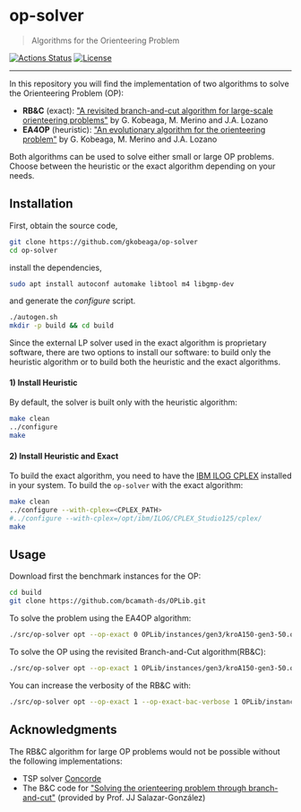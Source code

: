 # op-solver
> Algorithms for the Orienteering Problem

[![Actions Status](https://github.com/gkobeaga/op-solver/workflows/Build/badge.svg)](https://github.com/gkobeaga/op-solver/actions)
[![License](https://img.shields.io/badge/License-Apache%202.0-blue.svg)](https://github.com/gkobeaga/op-solver/blob/master/LICENSE)

----

In this repository you will find the implementation of two algorithms to solve the Orienteering Problem (OP):
  - **RB&C** (exact):
 ["A revisited branch-and-cut algorithm for large-scale orienteering problems"](https://arxiv.org/abs/2011.02743) by G. Kobeaga, M. Merino and J.A. Lozano
  - **EA4OP** (heuristic): ["An evolutionary algorithm for the orienteering problem"](https://www.sciencedirect.com/science/article/abs/pii/S0305054817302241) by G. Kobeaga, M. Merino and J.A. Lozano

Both algorithms can be used to solve either small or large OP problems. Choose between the heuristic or the exact algorithm depending on your needs.

Installation
------------

First, obtain the source code,
```sh
git clone https://github.com/gkobeaga/op-solver
cd op-solver
```

install the dependencies,
```sh
sudo apt install autoconf automake libtool m4 libgmp-dev
```


and generate the *configure* script.
```sh
./autogen.sh
mkdir -p build && cd build
```

Since the external LP solver used in the exact algorithm is proprietary software, there are two options to install our software: to build only the heuristic algorithm or to build both the heuristic and the exact algorithms.

#### 1) Install Heuristic
By default, the solver is built only with the heuristic algorithm:
```sh
make clean
../configure
make
```

#### 2) Install Heuristic and Exact

To build the exact algorithm, you need to have the [IBM ILOG CPLEX][2] installed in your system.
To build the `op-solver` with the exact algorithm:

```sh
make clean
../configure --with-cplex=<CPLEX_PATH>
#../configure --with-cplex=/opt/ibm/ILOG/CPLEX_Studio125/cplex/
make
```

Usage
-------------
Download first the benchmark instances for the OP:
```sh
cd build
git clone https://github.com/bcamath-ds/OPLib.git
```

To solve the problem using the EA4OP algorithm:
```sh
./src/op-solver opt --op-exact 0 OPLib/instances/gen3/kroA150-gen3-50.oplib
```

To solve the OP using the revisited Branch-and-Cut algorithm(RB\&C):
```sh
./src/op-solver opt --op-exact 1 OPLib/instances/gen3/kroA150-gen3-50.oplib
```

You can increase the verbosity of the RB\&C with:
```sh
./src/op-solver opt --op-exact 1 --op-exact-bac-verbose 1 OPLib/instances/gen3/kroA150-gen3-50.oplib
```

Acknowledgments
---------------
The RB&C algorithm for large OP problems would not be possible without the following implementations:
  - TSP solver [Concorde](http://www.math.uwaterloo.ca/tsp/concorde.html)
  - The B&C code for ["Solving the orienteering problem through branch-and-cut"](https://pubsonline.informs.org/doi/abs/10.1287/ijoc.10.2.133) (provided by Prof. JJ Salazar-González)

[1]:http://www.math.uwaterloo.ca/tsp/concorde.html
[2]:https://www.ibm.com/analytics/cplex-optimizer
